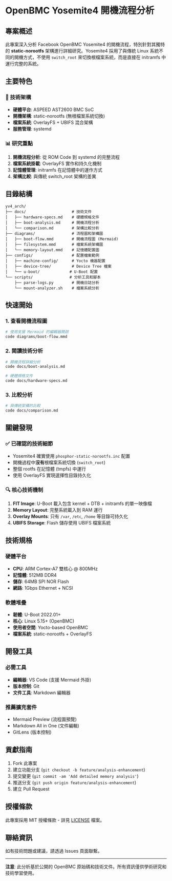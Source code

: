 # OpenBMC Yosemite4 開機流程分析

## 專案概述

此專案深入分析 Facebook OpenBMC Yosemite4 的開機流程，特別針對其獨特的 **static-norootfs** 架構進行詳細研究。Yosemite4 採用了與傳統 Linux 系統不同的開機方式，不使用 `switch_root` 來切換根檔案系統，而是直接在 initramfs 中運行完整的系統。

## 主要特色

### 🔧 技術架構
- **硬體平台**: ASPEED AST2600 BMC SoC
- **開機架構**: static-norootfs (無根檔案系統切換)
- **檔案系統**: OverlayFS + UBIFS 混合架構
- **服務管理**: systemd

### 📊 研究重點
1. **開機流程分析**: 從 ROM Code 到 systemd 的完整流程
2. **檔案系統掛載**: OverlayFS 實作和持久化機制
3. **記憶體管理**: initramfs 在記憶體中的運作方式
4. **架構比較**: 與傳統 switch_root 架構的差異

## 目錄結構

```
yv4_arch/
├── docs/                    # 技術文件
│   ├── hardware-specs.md    # 硬體規格文件
│   ├── boot-analysis.md     # 開機流程分析
│   └── comparison.md        # 架構比較分析
├── diagrams/                # 流程圖和架構圖
│   ├── boot-flow.mmd        # 開機流程圖 (Mermaid)
│   ├── filesystem.mmd       # 檔案系統架構圖
│   └── memory-layout.mmd    # 記憶體配置圖
├── configs/                 # 配置檔案範例
│   ├── machine-config/      # Yocto 機器配置
│   ├── device-tree/         # Device Tree 檔案
│   └── u-boot/             # U-Boot 配置
└── scripts/                # 分析工具和腳本
    ├── parse-logs.py        # 開機日誌分析
    └── mount-analyzer.sh    # 檔案系統分析
```

## 快速開始

### 1. 查看開機流程圖
```bash
# 使用支援 Mermaid 的編輯器開啟
code diagrams/boot-flow.mmd
```

### 2. 閱讀技術分析
```bash
# 開機流程詳細分析
code docs/boot-analysis.md

# 硬體規格文件
code docs/hardware-specs.md
```

### 3. 比較分析
```bash
# 與傳統架構的比較
code docs/comparison.md
```

## 關鍵發現

### ✅ 已確認的技術細節
- Yosemite4 確實使用 `phosphor-static-norootfs.inc` 配置
- 開機過程中**沒有**根檔案系統切換 (`switch_root`)
- 整個 rootfs 在記憶體 (tmpfs) 中運行
- 使用 OverlayFS 實現選擇性目錄持久化

### 🔍 核心技術機制
1. **FIT Image**: U-Boot 載入包含 kernel + DTB + initramfs 的單一映像檔
2. **Memory Layout**: 完整系統載入到 RAM 運行
3. **Overlay Mounts**: 只有 `/var`, `/etc`, `/home` 等目錄可持久化
4. **UBIFS Storage**: Flash 儲存使用 UBIFS 檔案系統

## 技術規格

### 硬體平台
- **CPU**: ARM Cortex-A7 雙核心 @ 800MHz
- **記憶體**: 512MB DDR4
- **儲存**: 64MB SPI NOR Flash
- **網路**: 1Gbps Ethernet + NCSI

### 軟體堆疊
- **韌體**: U-Boot 2022.01+
- **核心**: Linux 5.15+ (OpenBMC)
- **使用者空間**: Yocto-based OpenBMC
- **檔案系統**: static-norootfs + OverlayFS

## 開發工具

### 必需工具
- **編輯器**: VS Code (支援 Mermaid 外掛)
- **版本控制**: Git
- **文件工具**: Markdown 編輯器

### 推薦擴充套件
- Mermaid Preview (流程圖預覽)
- Markdown All in One (文件編輯)
- GitLens (版本控制)

## 貢獻指南

1. Fork 此專案
2. 建立功能分支 (`git checkout -b feature/analysis-enhancement`)
3. 提交變更 (`git commit -am 'Add detailed memory analysis'`)
4. 推送分支 (`git push origin feature/analysis-enhancement`)
5. 建立 Pull Request

## 授權條款

此專案採用 MIT 授權條款 - 詳見 [LICENSE](LICENSE) 檔案。

## 聯絡資訊

如有技術問題或建議，請透過 Issues 頁面聯繫。

---

**注意**: 此分析基於公開的 OpenBMC 原始碼和技術文件。所有資訊僅供學術研究和技術學習使用。
